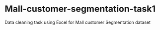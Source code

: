 # Mall-customer-segmentation-task1
Data cleaning task using Excel for Mall customer Segmentation dataset
